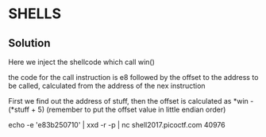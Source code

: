 # SHELLS
## Solution
Here we inject the shellcode which call win()

the code for the call instruction is e8
followed by the offset to the address to be called, calculated from the address of the nex instruction


First we find out the address of stuff,
then the offset is calculated as
*win - (*stuff + 5)
(remember to put the offset value in little endian order)

echo -e 'e83b250710' | xxd -r -p | nc shell2017.picoctf.com 40976
